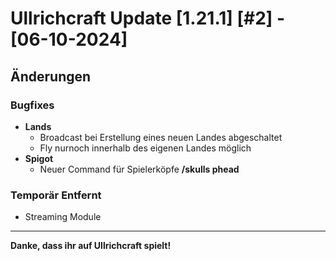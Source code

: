 # Ullrichcraft Update [1.21.1] [#2] - [06-10-2024]

## Änderungen

### Bugfixes
- **Lands**
  - Broadcast bei Erstellung eines neuen Landes abgeschaltet
  - Fly nurnoch innerhalb des eigenen Landes möglich
- **Spigot**
  - Neuer Command für Spielerköpfe **/skulls phead <SPIELER>**

### Temporär Entfernt
- Streaming Module
---

**Danke, dass ihr auf Ullrichcraft spielt!**
